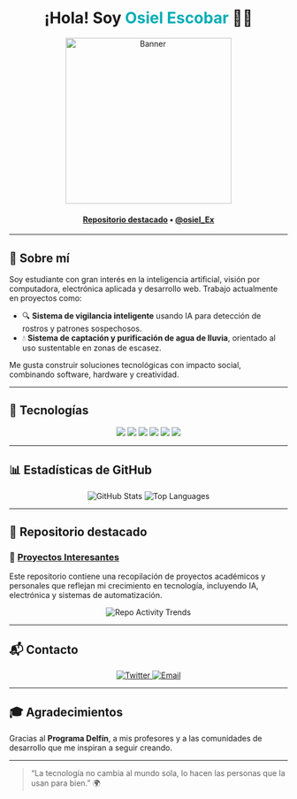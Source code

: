 <h1 align="center">¡Hola! Soy <span style="color:#00ADB5;">Osiel Escobar</span> 👨‍💻</h1>

<div align="center">
  <img src="https://images.app.goo.gl/8jxVP6N7tdbw2hWK8" alt="Banner" height="300" />
</div>

<h4 align="center">
  <b><a href="https://github.com/Osiel2004/Proyectos-Interesantes">Repositorio destacado</a></b>
  •
  <a href="https://twitter.com/osiel_Ex">@osiel_Ex</a>
</h4>

---

## 🧠 Sobre mí

Soy estudiante con gran interés en la inteligencia artificial, visión por computadora, electrónica aplicada y desarrollo web. Trabajo actualmente en proyectos como:

- 🔍 **Sistema de vigilancia inteligente** usando IA para detección de rostros y patrones sospechosos.
- 💧 **Sistema de captación y purificación de agua de lluvia**, orientado al uso sustentable en zonas de escasez.

Me gusta construir soluciones tecnológicas con impacto social, combinando software, hardware y creatividad.

---

## 🚀 Tecnologías

<div align="center">
  
<img src="https://img.shields.io/badge/-Python-3776AB?style=for-the-badge&logo=python&logoColor=white"/>
<img src="https://img.shields.io/badge/-JavaScript-F7DF1E?style=for-the-badge&logo=javascript&logoColor=black"/>
<img src="https://img.shields.io/badge/-Node.js-339933?style=for-the-badge&logo=nodedotjs&logoColor=white"/>
<img src="https://img.shields.io/badge/-MongoDB-47A248?style=for-the-badge&logo=mongodb&logoColor=white"/>
<img src="https://img.shields.io/badge/-Arduino-00979D?style=for-the-badge&logo=arduino&logoColor=white"/>
<img src="https://img.shields.io/badge/-Linux-FCC624?style=for-the-badge&logo=linux&logoColor=black"/>
  
</div>

---

## 📊 Estadísticas de GitHub

<div align="center">
  <img src="https://github-readme-stats.vercel.app/api?username=Osiel2004&show_icons=true&theme=radical" alt="GitHub Stats" />
  <img src="https://github-readme-stats.vercel.app/api/top-langs/?username=Osiel2004&layout=compact&theme=radical" alt="Top Languages" />
</div>

---

## 📁 Repositorio destacado

### 🎯 [Proyectos Interesantes](https://github.com/Osiel2004/Proyectos-Interesantes)

Este repositorio contiene una recopilación de proyectos académicos y personales que reflejan mi crecimiento en tecnología, incluyendo IA, electrónica y sistemas de automatización.

<div align="center">
  <img src="https://next.ossinsight.io/widgets/official/compose-activity-trends/thumbnail.png?repo_id=727326946&image_size=auto" alt="Repo Activity Trends" />
</div>

---

## 📬 Contacto

<div align="center">

<a href="https://twitter.com/osiel_Ex" target="_blank">
  <img src="https://img.shields.io/badge/-@osiel_Ex-1DA1F2?style=for-the-badge&logo=twitter&logoColor=white" alt="Twitter" />
</a>

<a href="mailto:osiel.tucorreo@example.com" target="_blank">
  <img src="https://img.shields.io/badge/Correo-EA4335?style=for-the-badge&logo=gmail&logoColor=white" alt="Email" />
</a>

</div>

---

## 🎓 Agradecimientos

Gracias al **Programa Delfín**, a mis profesores y a las comunidades de desarrollo que me inspiran a seguir creando.

---

> “La tecnología no cambia al mundo sola, lo hacen las personas que la usan para bien.” 🌍
